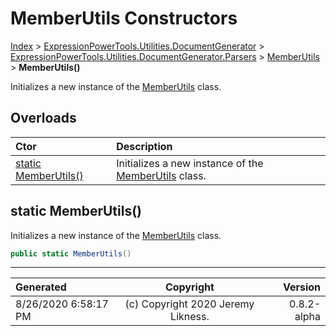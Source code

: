 ﻿# MemberUtils Constructors

[Index](../index.md) > [ExpressionPowerTools.Utilities.DocumentGenerator](ExpressionPowerTools.Utilities.DocumentGenerator.a.md) > [ExpressionPowerTools.Utilities.DocumentGenerator.Parsers](ExpressionPowerTools.Utilities.DocumentGenerator.Parsers.n.md) > [MemberUtils](ExpressionPowerTools.Utilities.DocumentGenerator.Parsers.MemberUtils.cs.md) > **MemberUtils()**

Initializes a new instance of the [MemberUtils](ExpressionPowerTools.Utilities.DocumentGenerator.Parsers.MemberUtils.cs.md) class.

## Overloads

| Ctor | Description |
| :-- | :-- |
| [static MemberUtils()](#static-memberutils) | Initializes a new instance of the [MemberUtils](ExpressionPowerTools.Utilities.DocumentGenerator.Parsers.MemberUtils.cs.md) class. |

## static MemberUtils()

Initializes a new instance of the [MemberUtils](ExpressionPowerTools.Utilities.DocumentGenerator.Parsers.MemberUtils.cs.md) class.

```csharp
public static MemberUtils()
```



---

| Generated | Copyright | Version |
| :-- | :-: | --: |
| 8/26/2020 6:58:17 PM | (c) Copyright 2020 Jeremy Likness. | 0.8.2-alpha |
